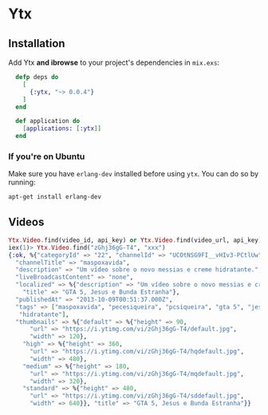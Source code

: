 Ytx
===

## Installation

Add Ytx **and ibrowse** to your project's dependencies in `mix.exs`:

```elixir
  defp deps do
    [
      {:ytx, "~> 0.0.4"}
    ]
  end

  def application do
    [applications: [:ytx]]
  end
```

### If you're on Ubuntu
Make sure you have `erlang-dev` installed before using `ytx`.
You can do so by running:
```sh
apt-get install erlang-dev
```

## Videos
```elixir
Ytx.Video.find(video_id, api_key) or Ytx.Video.find(video_url, api_key)
iex(1)> Ytx.Video.find("zGhj36gG-T4", "xxx")
{:ok, %{"categoryId" => "22", "channelId" => "UCOtNSG9FI__vHIv3-PCtlUw",
  "channelTitle" => "maspoxavida",
  "description" => "Um vídeo sobre o novo messias e creme hidratante.",
  "liveBroadcastContent" => "none",
  "localized" => %{"description" => "Um vídeo sobre o novo messias e creme hidratante.",
    "title" => "GTA 5, Jesus e Bunda Estranha"},
  "publishedAt" => "2013-10-09T00:51:37.000Z",
  "tags" => ["maspoxavida", "pecesiqueira", "pcsiqueira", "gta 5", "jesus",
   "hidratante"],
  "thumbnails" => %{"default" => %{"height" => 90,
      "url" => "https://i.ytimg.com/vi/zGhj36gG-T4/default.jpg",
      "width" => 120},
    "high" => %{"height" => 360,
      "url" => "https://i.ytimg.com/vi/zGhj36gG-T4/hqdefault.jpg",
      "width" => 480},
    "medium" => %{"height" => 180,
      "url" => "https://i.ytimg.com/vi/zGhj36gG-T4/mqdefault.jpg",
      "width" => 320},
    "standard" => %{"height" => 480,
      "url" => "https://i.ytimg.com/vi/zGhj36gG-T4/sddefault.jpg",
      "width" => 640}}, "title" => "GTA 5, Jesus e Bunda Estranha"}}
```
